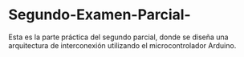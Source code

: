 # Segundo-Examen-Parcial-
Esta es la parte práctica del segundo parcial, donde se diseña una arquitectura de interconexión utilizando el microcontrolador Arduino.
